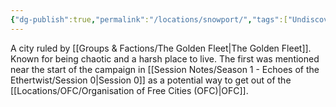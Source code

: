 ```yaml
---
{"dg-publish":true,"permalink":"/locations/snowport/","tags":["Undiscovered"],"updated":"2025-03-01T21:15:17.311+00:00"}
---
```


A city ruled by [[Groups & Factions/The Golden Fleet\|The Golden Fleet]]. Known for being chaotic and a harsh place to live. The first was mentioned near the start of the campaign in [[Session Notes/Season 1 - Echoes of the Ethertwist/Session 0\|Session 0]] as a potential way to get out of the [[Locations/OFC/Organisation of Free Cities (OFC)\|OFC]]. 